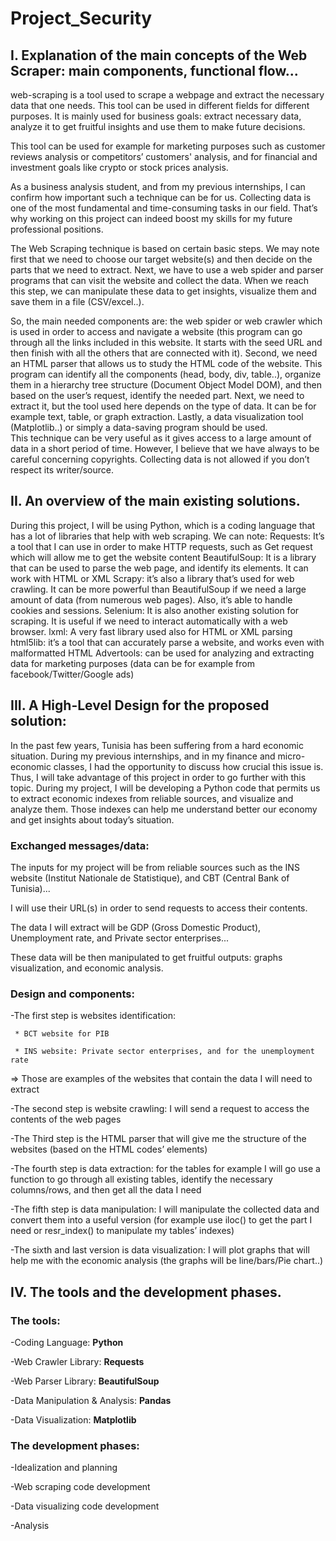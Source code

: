 # Project_Security

## I. Explanation of the main concepts of the Web Scraper: main components, functional flow... 
 							
web-scraping is a tool used to scrape a webpage and extract the necessary data that one needs. This tool can be used in different fields for different purposes. It is mainly used for business goals: extract necessary data, analyze it to get fruitful insights and use them to make future decisions. 

This tool can be used for example for marketing purposes such as customer reviews analysis or competitors’ customers' analysis, and for financial and investment goals like crypto or stock prices analysis. 

As a business analysis student, and from my previous internships, I can confirm how important such a technique can be for us. Collecting data is one of the most fundamental and time-consuming tasks in our field. That’s why working on this project can indeed boost my skills for my future professional positions. 

The Web Scraping technique is based on certain basic steps. We may note first that we need to choose our target website(s) and then decide on the parts that we need to extract. Next, we have to use a web spider and parser programs that can visit the website and collect the data. When we reach this step, we can manipulate these data to get insights, visualize them and save them in a file (CSV/excel..). 

So, the main needed components are:  the web spider or web crawler which is used in order to access and navigate a website (this program can go through all the links included in this website. It starts with the seed URL and then finish with all the others that are connected with it). Second, we need an HTML parser that allows us to study the HTML code of the website. This program can identify all the components (head, body, div, table..), organize them in a hierarchy tree structure (Document Object Model DOM), and then based on the user’s request, identify the needed part. Next, we need to extract it, but the tool used here depends on the type of data. It can be for example text, table, or graph extraction. Lastly, a data visualization tool (Matplotlib..) or simply a data-saving program should be used. 	 	 						
This technique can be very useful as it gives access to a large amount of data in a short period of time. However, I believe that we have always to be careful concerning copyrights. Collecting data is not allowed if you don’t respect its writer/source. 	

			

## II. An overview of the main existing solutions. 
During this project, I will be using Python, which is a coding language that has a lot of libraries that help with web scraping.  We can note: 
Requests: It’s a tool that I can use in order to make HTTP requests, such as Get request which will allow me to get the website content 
BeautifulSoup: It is a library that can be used to parse the web page, and identify its elements. It can work with HTML or XML
Scrapy: it’s also a library that’s used for web crawling. It can be more powerful than BeautifulSoup if we need a large amount of data (from numerous web pages). Also, it’s able to handle cookies and sessions. 
Selenium: It is also another existing solution for scraping. It is useful if we need to interact automatically with a web browser.
lxml: A very fast library used also for HTML or XML parsing
html5lib: it’s a tool that can accurately parse a website, and works even with malformatted HTML 
Advertools:  can be used for analyzing and extracting data for marketing purposes (data can be for example from facebook/Twitter/Google ads)
		 	 	 		
## III. A High-Level Design for the proposed solution: 
In the past few years, Tunisia has been suffering from a hard economic situation. During my previous internships, and in my finance and micro-economic classes, I had the opportunity to discuss how crucial this issue is. Thus, I will take advantage of this project in order to go further with this topic. 
During my project, I will be developing a Python code that permits us to extract economic indexes from reliable sources, and visualize and analyze them. Those indexes can help me understand better our economy and get insights about today’s situation. 

### Exchanged messages/data:		

The inputs for my project will be from reliable sources such as the INS website (Institut Nationale de Statistique), and CBT (Central Bank of Tunisia)... 

I will use their URL(s) in order to send requests to access their contents. 

The data I will extract will be GDP (Gross Domestic Product), Unemployment rate, and Private sector enterprises... 

These data will be then manipulated to get fruitful outputs: graphs visualization, and economic analysis. 


### Design and components: 

\-The first step is websites identification: 

     * BCT website for PIB 
     
     * INS website: Private sector enterprises, and for the unemployment rate 

=> Those are examples of the websites that contain the data I will need to extract 

\-The second step is website crawling: I will send a request to access the contents of the web pages

\-The Third step is the HTML parser that will give me the structure of the websites (based on the HTML codes’ elements) 

\-The fourth step is data extraction: for the tables for example I will go use a function to go through all existing tables, identify  the necessary columns/rows, and then get all the data I need 

\-The fifth step is data manipulation: I will manipulate the collected data and convert them into a useful version (for example use iloc() to get the part I need or resr_index() to manipulate my tables’ indexes)

\-The sixth and last version is data visualization: I will plot graphs that will help me with the economic analysis (the graphs will be line/bars/Pie chart..)
				
						
## IV. The tools and the development phases. 
 							
		
### The tools:

\-Coding Language: **Python**

\-Web Crawler Library: **Requests** 

\-Web Parser Library: **BeautifulSoup**

\-Data Manipulation & Analysis: **Pandas** 

\-Data Visualization: **Matplotlib** 
		

### The development phases: 

\-Idealization and planning

\-Web scraping code development 

\-Data visualizing code development 

\-Analysis 



		
 							
				
